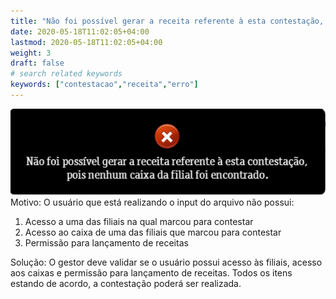 ```yaml
---
title: "Não foi possível gerar a receita referente à esta contestação, pois nenhum caixa da filial foi encontrado."
date: 2020-05-18T11:02:05+04:00
lastmod: 2020-05-18T11:02:05+04:00
weight: 3
draft: false
# search related keywords
keywords: ["contestacao","receita","erro"]
---
```


![image example](rejeicao.png "Erro receita")
Motivo: O usuário que está realizando o input do arquivo não possui:
1. Acesso a uma das filiais na qual marcou para contestar
2. Acesso ao caixa de uma das filiais que marcou para contestar
3. Permissão para lançamento de receitas

Solução: O gestor deve validar se o usuário possui acesso às filiais, acesso aos caixas e permissão para lançamento de receitas.
Todos os itens estando de acordo, a contestação poderá ser realizada.